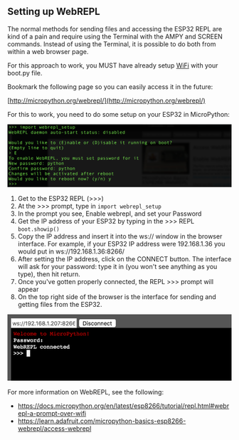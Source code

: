 ## Setting up WebREPL

The normal methods for sending files and accessing the ESP32 REPL are kind of a pain and require using the Terminal with the AMPY and SCREEN commands. Instead of using the Terminal, it is possible to do both from within a web browser page.

For this approach to work, you MUST have already setup [WiFi](usingwifi.md) with your boot.py file.

Bookmark the following page so you can easily access it in the future:

[http://micropython.org/webrepl/](http://micropython.org/webrepl/)

For this to work, you need to do some setup on your ESP32 in MicroPython:

![](webrepl-setup.png)

1. Get to the ESP32 REPL (>>>)
1. At the >>> prompt, type in ```import webrepl_setup```
1. In the prompt you see, Enable webrepl, and set your Password
1. Get the IP address of your ESP32 by typing in the >>> REPL ```boot.showip()```
1. Copy the IP address and insert it into the ws:// window in the browser interface. For example, if your ESP32 IP address were 192.168.1.36 you would put in ws://192.168.1.36:8266/
1. After setting the IP address, click on the CONNECT button. The interface will ask for your password: type it in (you won't see anything as you type), then hit return.
1. Once you've gotten properly connected, the REPL >>> prompt will appear
1. On the top right side of the browser is the interface for sending and getting files from the ESP32.

![](webrepl-browser.png)

For more information on WebREPL, see the following:

- https://docs.micropython.org/en/latest/esp8266/tutorial/repl.html#webrepl-a-prompt-over-wifi
- https://learn.adafruit.com/micropython-basics-esp8266-webrepl/access-webrepl
